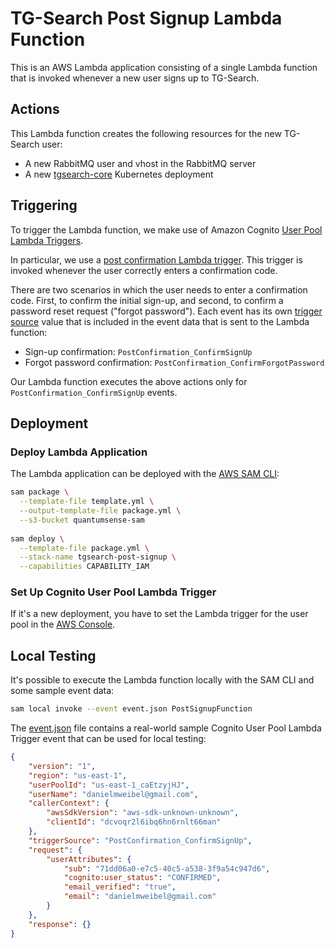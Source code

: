 # TG-Search Post Signup Lambda Function

This is an AWS Lambda application consisting of a single Lambda function that is invoked whenever a new user signs up to TG-Search.

## Actions

This Lambda function creates the following resources for the new TG-Search user:

- A new RabbitMQ user and vhost in the RabbitMQ server
- A new [tgsearch-core](https://hub.docker.com/r/weibeld/tg-monitor/) Kubernetes deployment

## Triggering

To trigger the Lambda function, we make use of Amazon Cognito [User Pool Lambda Triggers](https://docs.aws.amazon.com/cognito/latest/developerguide/cognito-user-identity-pools-working-with-aws-lambda-triggers.html).

In particular, we use a [post confirmation Lambda trigger](https://docs.aws.amazon.com/cognito/latest/developerguide/user-pool-lambda-post-confirmation.html). This trigger is invoked whenever the user correctly enters a confirmation code.

There are two scenarios in which the user needs to enter a confirmation code. First, to confirm the initial sign-up, and second, to confirm a password reset request ("forgot password"). Each event has its own [trigger source](https://docs.aws.amazon.com/cognito/latest/developerguide/cognito-user-identity-pools-working-with-aws-lambda-triggers.html#cognito-user-identity-pools-working-with-aws-lambda-trigger-sources) value that is included in the event data that is sent to the Lambda function:

- Sign-up confirmation: `PostConfirmation_ConfirmSignUp`
- Forgot password confirmation: `PostConfirmation_ConfirmForgotPassword`

Our Lambda function executes the above actions only for `PostConfirmation_ConfirmSignUp` events.

## Deployment

### Deploy Lambda Application

The Lambda application can be deployed with the [AWS SAM CLI](https://github.com/awslabs/aws-sam-cli):

~~~bash
sam package \
  --template-file template.yml \
  --output-template-file package.yml \
  --s3-bucket quantumsense-sam
  
sam deploy \
  --template-file package.yml \
  --stack-name tgsearch-post-signup \
  --capabilities CAPABILITY_IAM
~~~

### Set Up Cognito User Pool Lambda Trigger

If it's a new deployment, you have to set the Lambda trigger for the user pool in the [AWS Console](https://console.aws.amazon.com/cognito/users).

## Local Testing

It's possible to execute the Lambda function locally with the SAM CLI and some sample event data:

~~~bash
sam local invoke --event event.json PostSignupFunction
~~~

The [event.json](event.json) file contains a real-world sample Cognito User Pool Lambda Trigger event that can be used for local testing:

~~~json
{
    "version": "1",
    "region": "us-east-1",
    "userPoolId": "us-east-1_caEtzyjHJ",
    "userName": "danielmweibel@gmail.com",
    "callerContext": {
        "awsSdkVersion": "aws-sdk-unknown-unknown",
        "clientId": "dcvoqr2l6ibq6hn6rnlt66man"
    },
    "triggerSource": "PostConfirmation_ConfirmSignUp",
    "request": {
        "userAttributes": {
            "sub": "71dd06a0-e7c5-40c5-a538-3f9a54c947d6",
            "cognito:user_status": "CONFIRMED",
            "email_verified": "true",
            "email": "danielmweibel@gmail.com"
        }
    },
    "response": {}
}
~~~